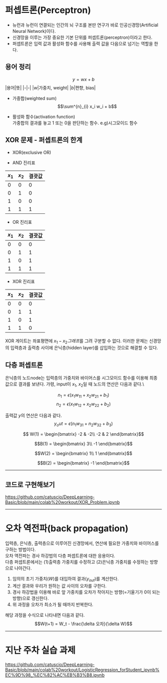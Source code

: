 # 퍼셉트론(Perceptron)
- 뉴런과 뉴런이 연결되는 인간의 뇌 구조를 본딴 연구가 바로 인공신경망(Artificial Neural Network)이다.
- 신경망을 이루는 가장 중요한 기본 단위를 퍼셉트론(perceptron)이라고 한다.
- 퍼셉트론은 입력 값과 활성화 함수를 사용해 출력 값을 다음으로 넘기는 역할을 한다.

## 용어 정리
$$y = wx + b$$
|용어|뜻|
|-|-|
|$w$|가중치, weight|
|$b$|편향, bias|


- 가중합(weighted sum)
$$\sum^{n}_{i} x_i w_i + b$$

- 활성화 함수(activation function)\
가중합의 결과를 놓고 1 또는 0을 판단하는 함수. e.g)시그모이드 함수

## XOR 문제 - 퍼셉트론의 한계
- XOR(exclusive OR)

- AND 진리표

|$x_1$|$x_2$|결괏값|
|-|-|-|
|0|0|0|
|0|1|0|
|1|0|0|
|1|1|1|

- OR 진리표

|$x_1$|$x_2$|결괏값|
|-|-|-|
|0|0|0|
|0|1|1|
|1|0|1|
|1|1|1|

- XOR 진리표

|$x_1$|$x_2$|결괏값|
|-|-|-|
|0|0|0|
|0|1|1|
|1|0|1|
|1|1|0|

XOR 게이트는 좌표평면에 $x_1 - x_2 그래프$를 그려 구분할 수 없다.
이러한 문제는 신경망의 입력층과 출력층 사이에 은닉층(hidden layer)를 삽입하는 것으로 해결할 수 있다.

## 다층 퍼셉트론
은닉층의 노드node는 입력층의 가중치와 바이어스를 시그모이드 함수를 이용해 최종 값으로 결과를 보낸다.
가령, input이 $x_1$, $x_2$일 때 노드의 연산은 다음과 같다.\

$$n_1 = \epsilon (x_1 w_11 + x_2 w_21 + b_1)$$
$$n_2 = \epsilon (x_1 w_12 + x_2 w_22 + b_2)$$

출력값 $y$의 연산은 다음과 같다.
$$y_out = \epsilon (n_1 w_31 + n_2 w_32 + b_3)$$

$$ W(1) = \begin{bmatrix} -2 & -2\\
-2 & 2 \end{bmatrix}$$

$$B(1) = \begin{bmatrix} 3\\
-1 \end{bmatrix}$$

$$W(2) = \begin{bmatrix} 1\\
1 \end{bmatrix}$$

$$B(2) = \begin{bmatrix} -1 \end{bmatrix}$$

---
## 코드로 구현해보기
https://github.com/catuscio/DeepLearning-Basic/blob/main/colab%20workout/XOR_Problem.ipynb


---
# 오차 역전파(back propagation)
입력층, 은닉층, 출력층으로 이루어진 신경망에서, 연산에 필요한 가중치와 바이어스를 구하는 방법이다.\
오차 역전파는 경사 하강법의 다층 퍼셉트론에 대한 응용이다.\
다층 퍼셉트론에서는 (1)출력층 가중치를 수정하고 (2)은닉층 가중치를 수정하는 방향으로 나아간다.

1. 임의의 초기 가중치($W$)를 대입하여 결과($y_{out}$)를 계산한다.
2. 계산 결과와 우리가 원하는 값 사이의 오차를 구한다.
3. 경사 하강법을 이용해 바로 앞 가중치를 오차가 작아지는 방향(=기울기가 0이 되는 방향)으로 갱신한다.
4. 위 과정을 오차가 최소가 될 때까지 반복한다.

해당 과정을 수식으로 나타내면 다음과 같다.
$$W(t+1) = W_t - \frac{\delta 오차}{\delta W}$$

---
# 지난 주차 실습 과제
https://github.com/catuscio/DeepLearning-Basic/blob/main/colab%20workout/LogisticRegression_forStudent_ipynb%EC%9D%98_%EC%82%AC%EB%B3%B8.ipynb
